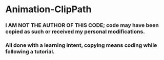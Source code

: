# Animation-ClipPath

### I AM NOT THE AUTHOR OF THIS CODE; code may have been copied as such or received my personal modifications.
### All done with a learning intent, copying means coding while following a tutorial.
